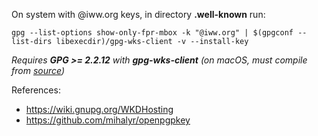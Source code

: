 On system with @iww.org keys, in directory **.well-known** run:

```
gpg --list-options show-only-fpr-mbox -k "@iww.org" | $(gpgconf --list-dirs libexecdir)/gpg-wks-client -v --install-key
```

*Requires **GPG >= 2.2.12** with **gpg-wks-client** (on macOS, must compile from [source](https://gnupg.org/download/index.html))* 

References:
- https://wiki.gnupg.org/WKDHosting
- https://github.com/mihalyr/openpgpkey
